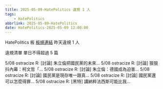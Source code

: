 ```yaml
---
title: 2025-05-09-HatePolitics 違規 1 人
tags:
    - HatePolitics
abbrlink: 2025-05-09-HatePolitics
date: HatePolitics-2025-05-09 12:00:00
---
```

HatePolitics 板 [板規連結](https://www.ptt.cc/bbs/HatePolitics/M.1617115262.A.D60.html)
昨天違規 1 人
<!-- more -->

違規清單
單日不得超過 5 篇

5/08 ostracize R: [討論] 朱立倫把國民黨的未來…
5/08 ostracize R: [討論] 狠狠抖內幕：柯文哲「…
5/08 ostracize R: [討論] 朱立倫：德國成為迫害…
5/08 ostracize R: [討論] 國民黨是現存唯一跟真…
5/08 ostracize R: [討論] 國民黨還可以怎麼得罪…
5/08 ostracize R: [黑特] 講納粹法西斯可能比我…
